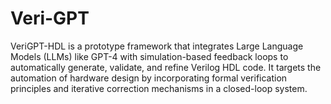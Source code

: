 # Veri-GPT
VeriGPT-HDL is a prototype framework that integrates Large Language Models (LLMs) like GPT-4 with simulation-based feedback loops to automatically generate, validate, and refine Verilog HDL code. It targets the automation of hardware design by incorporating formal verification principles and iterative correction mechanisms in a closed-loop system.
